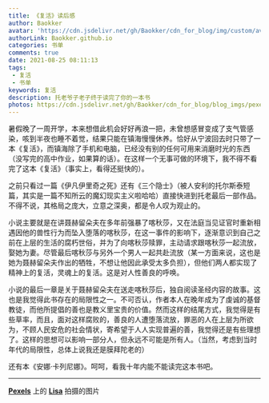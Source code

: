 ```yaml
---
title: 《复活》读后感
author: Baokker
avatar: 'https://cdn.jsdelivr.net/gh/Baokker/cdn_for_blog/img/custom/avatar.jpg'
authorLink: Baokker.github.io
categories: 书单
comments: true
date: 2021-08-25 08:11:13
tags:
 - 复活
 - 书单
keywords: 复活
description: 托老爷子老子终于读完了你的一本书
photos: https://cdn.jsdelivr.net/gh/Baokker/cdn_for_blog/blog_imgs/pexels-lisa-1083822.jpg
---
```


暑假晚了一周开学，本来想借此机会好好再浪一把，未曾想感冒变成了支气管感染，咳到半夜也睡不着觉，结果只能在镇海慢慢休养。恰好从宁波回去时只带了一本《复活》，而镇海除了手机和电脑，已经没有别的任何可用来消磨时光的东西（没写完的高中作业，如果算的话）。在这样一个无事可做的环境下，我不得不看完了这本《复活》（事实上，看得还挺快的）。

之前只看过一篇《伊凡伊里奇之死》还有《三个隐士》（被人安利的托尔斯泰短篇，其实是一篇不知所云的魔幻现实主义啦哈哈）直接快进到托老最后一部作品。不得不说，其格局之庞大，立意之深奥，都是令人叹为观止的。

小说主要就是在讲聂赫留朵夫在多年前强暴了喀秋莎，又在法庭当见证官时重新相遇因他的兽性行为而坠入堕落的喀秋莎，在这一事件的影响下，逐渐意识到自己之前在上层的生活的腐朽世俗，并为了向喀秋莎赎罪，主动请求跟喀秋莎一起流放，娶她为妻。尽管最后喀秋莎与另外一个男人一起共赴流放（某一方面来说，这也是她为聂赫留朵夫作出的牺牲，不想让他因此承受太多负担），但他们两人都实现了精神上的复活，灵魂上的复活。这是对人性善良的呼唤。

小说的最后一章是关于聂赫留朵夫在送走喀秋莎后，独自阅读圣经内容的故事。这也是我觉得此书存在的局限性之一。不可否认，作者本人在晚年成为了虔诚的基督教徒，而他所提倡的善也是教义里宝贵的价值。然而这样的结尾方式，我觉得是有些草率，而且，面对这样腐败的，善良的人遭堕落流放，罪恶的人在上层为所欲为，不顾人民安危的社会情状，寄希望于人人实现普遍的善，我觉得还是有些理想了。这样的思想可以影响一部分人，但永远不可能是所有人。（当然，考虑到当时年代的局限性，总体上说我还是膜拜陀老的）

还有本《安娜·卡列尼娜》。呵呵，看我十年内能不能读完这本书吧。

---

**[Pexels](https://www.pexels.com/zh-cn/photo/1083822/?utm_content=attributionCopyText&utm_medium=referral&utm_source=pexels)** 上的 **[Lisa](https://www.pexels.com/zh-cn/@fotios-photos?utm_content=attributionCopyText&utm_medium=referral&utm_source=pexels)** 拍摄的图片

